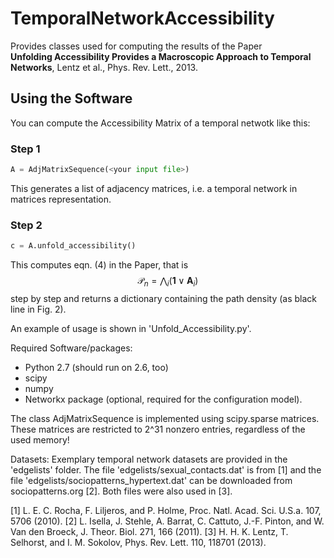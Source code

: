 # TemporalNetworkAccessibility

Provides classes used for computing the results of the Paper  
**Unfolding Accessibility Provides a Macroscopic Approach to Temporal Networks**, Lentz et al., Phys. Rev. Lett., 2013.

## Using the Software
You can compute the Accessibility Matrix of a temporal netwotk like this:
### Step 1
```python
A = AdjMatrixSequence(<your input file>)
```
This generates a list of adjacency matrices, i.e. a temporal network in matrices representation.

### Step 2
```python
c = A.unfold_accessibility()
```
This computes eqn. (4) in the Paper, that is 
$$
\begin{equation}
\mathcal{P}_n = \bigwedge _i (\mathbf{1} \vee \mathbf{A}_i)
\end{equation}
$$
step by step and returns a dictionary containing the path density (as black line in Fig. 2).


An example of usage is shown in 'Unfold_Accessibility.py'.




Required Software/packages:
- Python 2.7 (should run on 2.6, too)
- scipy
- numpy
- Networkx package (optional, required for the configuration model).

The class AdjMatrixSequence is implemented using scipy.sparse matrices.
These matrices are restricted to 2^31 nonzero entries, regardless of the used memory!




Datasets:
Exemplary temporal network datasets are provided in the 'edgelists' folder.
The file 'edgelists/sexual_contacts.dat' is from [1] and the file 'edgelists/sociopatterns_hypertext.dat' can be downloaded from sociopatterns.org [2].
Both files were also used in [3].

[1]	L. E. C. Rocha, F. Liljeros, and P. Holme, Proc. Natl. Acad. Sci. U.S.a. 107, 5706 (2010).
[2]	L. Isella, J. Stehle, A. Barrat, C. Cattuto, J.-F. Pinton, and W. Van den Broeck, J. Theor. Biol. 271, 166 (2011).
[3]	H. H. K. Lentz, T. Selhorst, and I. M. Sokolov, Phys. Rev. Lett. 110, 118701 (2013).

